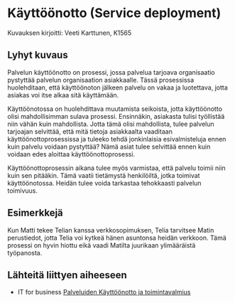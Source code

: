 # Käyttöönotto (Service deployment)

Kuvauksen kirjoitti: Veeti Karttunen, K1565

## Lyhyt kuvaus

Palvelun käyttöönotto on prosessi, jossa palvelua tarjoava organisaatio pystyttää palvelun organisaation asiakkaalle. Tässä prosessissa huolehditaan, että käyttöönoton jälkeen palvelu on vakaa ja luotettava, jotta asiakas voi itse alkaa sitä käyttämään.

Käyttöönotossa on huolehdittava muutamista seikoista, jotta käyttöönotto olisi mahdollisimman sulava prosessi. Ensinnäkin, asiakasta tulisi työllistää niin vähän kuin mahdollista. Jotta tämä olisi mahdollista, tulee palvelun tarjoajan selvittää, että mitä tietoja asiakkaalta vaaditaan käyttöönottoprosessissa ja tuleeko tehdä jonkinlaisia esivalmisteluja ennen kuin palvelu voidaan pystyttää? Nämä asiat tulee selvittää ennen kuin voidaan edes aloittaa käyttöönottoprosessi. 

Käyttöönottoprosessin aikana tulee myös varmistaa, että palvelu toimii niin kuin sen pitääkin. Tämä vaatii tietämystä henkilöiltä, jotka toimivat käyttöönotossa. Heidän tulee voida tarkastaa tehokkaasti palvelun toimivuus.

## Esimerkkejä

Kun Matti tekee Telian kanssa verkkosopimuksen, Telia tarvitsee Matin perustiedot, jotta Telia voi kytkeä hänen asuntonsa heidän verkkoon. Tämä prosessi on hyvin hiottu eikä vaadi Matilta juurikaan ylimääräistä työpanosta.

## Lähteitä liittyen aiheeseen

* IT for business [Palveluiden Käyttöönotto ja toimintavalmius](https://www.itforbusiness.org/fi/book/palveluiden-johtaminen/palveluiden-kayttoonotto-ja-toimintavalmiusal-readiness/)
